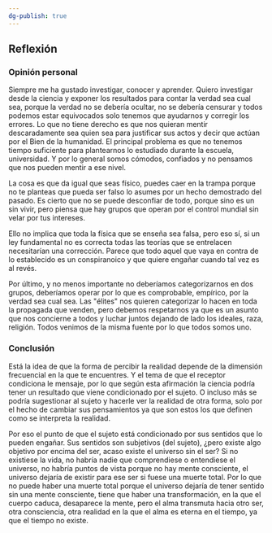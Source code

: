 ```yaml
---
dg-publish: true
---
```


## Reflexión

### Opinión personal
Siempre me ha gustado investigar, conocer y aprender. Quiero investigar desde la ciencia y exponer los resultados para contar la verdad sea cual sea, porque la verdad no se debería ocultar, no se debería censurar y todos podemos estar equivocados solo tenemos que ayudarnos y corregir los errores. Lo que no tiene derecho es que nos quieran mentir descaradamente sea quien sea para justificar sus actos y decir que actúan por el Bien de la humanidad. El principal problema es que no tenemos tiempo suficiente para plantearnos lo estudiado durante la escuela, universidad. Y por lo general somos cómodos, confiados y no pensamos que nos pueden mentir a ese nivel.

La cosa es que da igual que seas físico, puedes caer en la trampa porque no te planteas que pueda ser falso lo asumes por un hecho demostrado del pasado. Es cierto que no se puede desconfiar de todo, porque sino es un sin vivir, pero piensa que hay grupos que operan por el control mundial sin velar por tus intereses.

Ello no implica que toda la física que se enseña sea falsa, pero eso sí, si un ley fundamental no es correcta todas las teorías que se entrelacen necesitarían una corrección. Parece que todo aquel que vaya en contra de lo establecido es un conspiranoico y que quiere engañar cuando tal vez es al revés.

Por último, y no menos importante no deberíamos categorizarnos en dos grupos, deberíamos operar por lo que es comprobable, empírico, por la verdad sea cual sea. Las "élites" nos quieren categorizar lo hacen en toda la propagada que venden, pero debemos respetarnos ya que es un asunto que nos concierne a todos y luchar juntos dejando de lado los ideales, raza, religión. Todos venimos de la misma fuente por lo que todos somos uno.

### Conclusión
Está la idea de que la forma de percibir la realidad depende de la dimensión frecuencial en la que te encuentres. Y el tema de que el receptor condiciona le mensaje, por lo que según esta afirmación la ciencia podría tener un resultado que viene condicionado por el sujeto. O incluso más se podría sugestionar al sujeto y hacerle ver la realidad de otra forma, solo por el hecho de cambiar sus pensamientos ya que son estos los que definen como se interpreta la realidad.

Por eso el punto de que el sujeto está condicionado por sus sentidos que lo pueden engañar. Sus sentidos son subjetivos (del sujeto), ¿pero existe algo objetivo por encima del ser, acaso existe el universo sin el ser? Si no existiese la vida, no habría nadie que comprendiese o entendiese el universo, no habría puntos de vista porque no hay mente consciente, el universo dejaría de existir para ese ser si fuese una muerte total. Por lo que no puede haber una muerte total porque el universo dejaría de tener sentido sin una mente consciente, tiene que haber una transformación, en la que el cuerpo caduca, desaparece la mente, pero el alma transmuta hacia otro ser, otra consciencia, otra realidad en la que el alma es eterna en el tiempo, ya que el tiempo no existe.